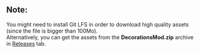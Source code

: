 ## Note:
You might need to install Git LFS in order to download high quality assets (since the file is bigger than 100Mo).<br>
Alternatively, you can get the assets from the **DecorationsMod.zip** archive in [Releases](https://github.com/K07H/DecorationsMod/releases) tab.<br>
